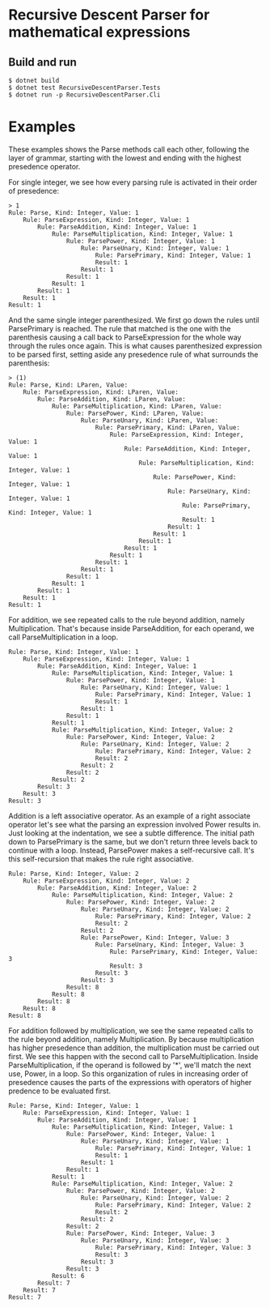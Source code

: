 # Recursive Descent Parser for mathematical expressions

## Build and run

    $ dotnet build
    $ dotnet test RecursiveDescentParser.Tests 
    $ dotnet run -p RecursiveDescentParser.Cli

# Examples

These examples shows the Parse methods call each other, following the layer of grammar, starting
with the lowest and ending with the highest presedence operator.

For single integer, we see how every parsing rule is activated in their order of presedence:

```
> 1
Rule: Parse, Kind: Integer, Value: 1
    Rule: ParseExpression, Kind: Integer, Value: 1
        Rule: ParseAddition, Kind: Integer, Value: 1
            Rule: ParseMultiplication, Kind: Integer, Value: 1
                Rule: ParsePower, Kind: Integer, Value: 1
                    Rule: ParseUnary, Kind: Integer, Value: 1
                        Rule: ParsePrimary, Kind: Integer, Value: 1
                        Result: 1
                    Result: 1
                Result: 1
            Result: 1
        Result: 1
    Result: 1
Result: 1
```

And the same single integer parenthesized. We first go down the rules until ParsePrimary is reached.
The rule that matched is the one with the parenthesis causing a call back to ParseExpression for
the whole way through the rules once again. This is what causes parenthesized expression to be
parsed first, setting aside any presedence rule of what surrounds the parenthesis:

```
> (1)
Rule: Parse, Kind: LParen, Value: 
    Rule: ParseExpression, Kind: LParen, Value: 
        Rule: ParseAddition, Kind: LParen, Value: 
            Rule: ParseMultiplication, Kind: LParen, Value: 
                Rule: ParsePower, Kind: LParen, Value: 
                    Rule: ParseUnary, Kind: LParen, Value: 
                        Rule: ParsePrimary, Kind: LParen, Value: 
                            Rule: ParseExpression, Kind: Integer, Value: 1
                                Rule: ParseAddition, Kind: Integer, Value: 1
                                    Rule: ParseMultiplication, Kind: Integer, Value: 1
                                        Rule: ParsePower, Kind: Integer, Value: 1
                                            Rule: ParseUnary, Kind: Integer, Value: 1
                                                Rule: ParsePrimary, Kind: Integer, Value: 1
                                                Result: 1
                                            Result: 1
                                        Result: 1
                                    Result: 1
                                Result: 1
                            Result: 1
                        Result: 1
                    Result: 1
                Result: 1
            Result: 1
        Result: 1
    Result: 1
Result: 1
```

For addition, we see repeated calls to the rule beyond addition, namely Multiplication.
That's because inside ParseAddition, for each operand, we call ParseMultiplication in a loop.

```
Rule: Parse, Kind: Integer, Value: 1
    Rule: ParseExpression, Kind: Integer, Value: 1
        Rule: ParseAddition, Kind: Integer, Value: 1
            Rule: ParseMultiplication, Kind: Integer, Value: 1
                Rule: ParsePower, Kind: Integer, Value: 1
                    Rule: ParseUnary, Kind: Integer, Value: 1
                        Rule: ParsePrimary, Kind: Integer, Value: 1
                        Result: 1
                    Result: 1
                Result: 1
            Result: 1
            Rule: ParseMultiplication, Kind: Integer, Value: 2
                Rule: ParsePower, Kind: Integer, Value: 2
                    Rule: ParseUnary, Kind: Integer, Value: 2
                        Rule: ParsePrimary, Kind: Integer, Value: 2
                        Result: 2
                    Result: 2
                Result: 2
            Result: 2
        Result: 3
    Result: 3
Result: 3
```

Addition is a left associative operator. As an example of a right associate operator
let's see what the parsing an expression involved Power results in. Just looking at
the indentation, we see a subtle difference. The initial path down to ParsePrimary
is the same, but we don't return three levels back to continue with a loop. Instead,
ParsePower makes a self-recursive call. It's this self-recursion that makes the rule
right associative.

```
Rule: Parse, Kind: Integer, Value: 2
    Rule: ParseExpression, Kind: Integer, Value: 2
        Rule: ParseAddition, Kind: Integer, Value: 2
            Rule: ParseMultiplication, Kind: Integer, Value: 2
                Rule: ParsePower, Kind: Integer, Value: 2
                    Rule: ParseUnary, Kind: Integer, Value: 2
                        Rule: ParsePrimary, Kind: Integer, Value: 2
                        Result: 2
                    Result: 2
                    Rule: ParsePower, Kind: Integer, Value: 3
                        Rule: ParseUnary, Kind: Integer, Value: 3
                            Rule: ParsePrimary, Kind: Integer, Value: 3
                            Result: 3
                        Result: 3
                    Result: 3
                Result: 8
            Result: 8
        Result: 8
    Result: 8
Result: 8
```

For addition followed by multiplication, we see the same repeated calls to the rule beyond addition,
namely Multiplication. By because multiplication has higher presedence than addition, the multiplication
must be carried out first. We see this happen with the second call to ParseMultiplication. Inside
ParseMultiplication, if the operand is followed by '*', we'll match the next use, Power, in a loop.
So this organization of rules in increasing order of presedence causes the parts of the expressions
with operators of higher predence to be evaluated first.

```
Rule: Parse, Kind: Integer, Value: 1
    Rule: ParseExpression, Kind: Integer, Value: 1
        Rule: ParseAddition, Kind: Integer, Value: 1
            Rule: ParseMultiplication, Kind: Integer, Value: 1
                Rule: ParsePower, Kind: Integer, Value: 1
                    Rule: ParseUnary, Kind: Integer, Value: 1
                        Rule: ParsePrimary, Kind: Integer, Value: 1
                        Result: 1
                    Result: 1
                Result: 1
            Result: 1
            Rule: ParseMultiplication, Kind: Integer, Value: 2
                Rule: ParsePower, Kind: Integer, Value: 2
                    Rule: ParseUnary, Kind: Integer, Value: 2
                        Rule: ParsePrimary, Kind: Integer, Value: 2
                        Result: 2
                    Result: 2
                Result: 2
                Rule: ParsePower, Kind: Integer, Value: 3
                    Rule: ParseUnary, Kind: Integer, Value: 3
                        Rule: ParsePrimary, Kind: Integer, Value: 3
                        Result: 3
                    Result: 3
                Result: 3
            Result: 6
        Result: 7
    Result: 7
Result: 7
```
